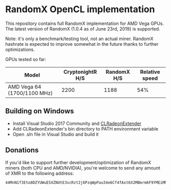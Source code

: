 # RandomX OpenCL implementation

This repository contains full RandomX implementation for AMD Vega GPUs. The latest version of RandomX (1.0.4 as of June 23rd, 2019) is supported.

Note: it's only a benchmark/testing tool, not an actual miner. RandomX hashrate is expected to improve somewhat in the future thanks to further optimizations.

GPUs tested so far:

Model|CryptonightR H/S|RandomX H/S|Relative speed
-----|---------------|-----------|--------------
AMD Vega 64 (1700/1100 MHz)|2200|1188|54%

## Building on Windows

- Install Visual Studio 2017 Community and [CLRadeonExtender](https://github.com/CLRX/CLRX-mirror/releases)
- Add CLRadeonExtender's bin directory to PATH environment variable
- Open .sln file in Visual Studio and build it

## Donations

If you'd like to support further development/optimization of RandomX miners (both CPU and AMD/NVIDIA), you're welcome to send any amount of XMR to the following address:

```
44MnN1f3Eto8DZYUWuE5XZNUtE3vcRzt2j6PzqWpPau34e6Cf4fAxt6X2MBmrm6F9YMEiMNjN6W4Shn4pLcfNAja621jwyg
```
